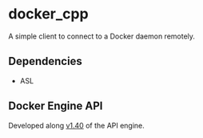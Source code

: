 docker_cpp
===========

A simple client to connect to a Docker daemon remotely.

Dependencies
------------

- ASL

Docker Engine API
-----------------

Developed along [v1.40](https://docs.docker.com/engine/api/v1.40/) of the API engine.

